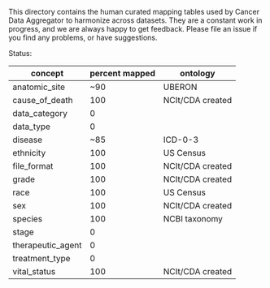 This directory contains the human curated mapping tables used by Cancer Data Aggregator to harmonize across datasets. They are a constant work in progress, and we are always happy to get feedback. Please file an issue if you find any problems, or have suggestions.

Status:


|concept |percent mapped|ontology|
|--------|--------------|--------|
|anatomic_site|~90|UBERON|
|cause_of_death|100|NCIt/CDA created|
|data_category|0||
|data_type|0||
|disease|~85|ICD-0-3|
|ethnicity|100|US Census |
|file_format|100|NCIt/CDA created|
|grade|100|NCIt/CDA created|
|race|100|US Census |
|sex|100|NCIt/CDA created|
|species|100|NCBI taxonomy|
|stage|0||
|therapeutic_agent|0||
|treatment_type|0||
|vital_status|100|NCIt/CDA created|
